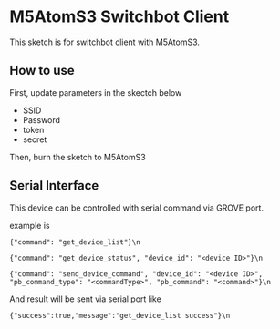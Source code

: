# M5AtomS3 Switchbot Client

This sketch is for switchbot client with M5AtomS3.

## How to use

First, update parameters in the skectch below

- SSID
- Password
- token
- secret

Then, burn the sketch to M5AtomS3

## Serial Interface

This device can be controlled with serial command via GROVE port.

example is

```
{"command": "get_device_list"}\n
```

```
{"command": "get_device_status", "device_id": "<device ID>"}\n
```

```
{"command": "send_device_command", "device_id": "<device ID>", "pb_command_type": "<commandType>", "pb_command": "<command>"}\n
```

And result will be sent via serial port like

```
{"success":true,"message":"get_device_list success"}\n
```